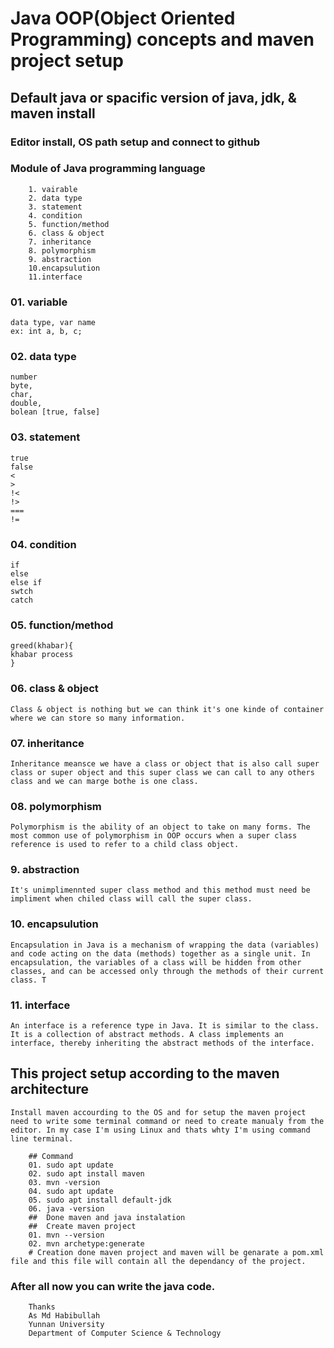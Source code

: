 # Java OOP(Object Oriented Programming) concepts and maven project setup

## Default java or spacific version of java, jdk, & maven install
### Editor install, OS path setup and connect to github

### Module of Java programming language
```
    1. vairable
    2. data type
    3. statement
    4. condition
    5. function/method
    6. class & object
    7. inheritance
    8. polymorphism
    9. abstraction
    10.encapsulution
    11.interface
```

### 01. variable
```
data type, var name
ex: int a, b, c;
```
### 02. data type
```
number
byte,
char,
double,
bolean [true, false]
```
### 03. statement
```
true
false
<
>
!<
!>
===
!=
```
### 04. condition
```
if
else
else if
swtch
catch
```

### 05. function/method
```
greed(khabar){
khabar process
}
```

### 06. class & object
```
Class & object is nothing but we can think it's one kinde of container where we can store so many information.
```

### 07. inheritance
```
Inheritance meansce we have a class or object that is also call super class or super object and this super class we can call to any others class and we can marge bothe is one class.
```

### 08. polymorphism
```
Polymorphism is the ability of an object to take on many forms. The most common use of polymorphism in OOP occurs when a super class reference is used to refer to a child class object.
```

### 9. abstraction
```
It's unimplimennted super class method and this method must need be impliment when chiled class will call the super class.
```

### 10. encapsulution
```
Encapsulation in Java is a mechanism of wrapping the data (variables) and code acting on the data (methods) together as a single unit. In encapsulation, the variables of a class will be hidden from other classes, and can be accessed only through the methods of their current class. T
```

### 11. interface
```
An interface is a reference type in Java. It is similar to the class. It is a collection of abstract methods. A class implements an interface, thereby inheriting the abstract methods of the interface.
```

## This project setup according to the maven architecture
```
Install maven accourding to the OS and for setup the maven project need to write some terminal command or need to create manualy from the editor. In my case I'm using Linux and thats whty I'm using command line terminal.

    ## Command
    01. sudo apt update
    02. sudo apt install maven
    03. mvn -version
    04. sudo apt update
    05. sudo apt install default-jdk
    06. java -version
    ##  Done maven and java instalation
    ##  Create maven project
    01. mvn --version
    02. mvn archetype:generate
    # Creation done maven project and maven will be genarate a pom.xml file and this file will contain all the dependancy of the project.
```

### After all now you can write the java code.
```
    Thanks
    As Md Habibullah
    Yunnan University
    Department of Computer Science & Technology
```